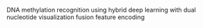 DNA methylation recognition using hybrid deep learning with dual nucleotide visualization fusion feature encoding
